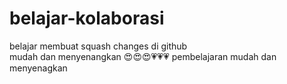 # belajar-kolaborasi
belajar membuat squash changes di github<br>
mudah dan menyenangkan 😍😍😍💗💗💗
pembelajaran mudah dan menyenagkan
